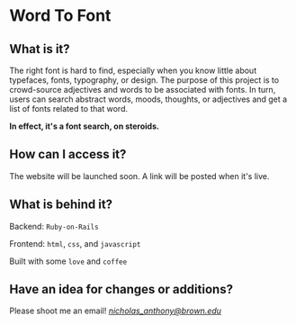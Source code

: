 # Word To Font

## What is it?
The right font is hard to find, especially when you know little about typefaces, fonts, typography, or design.  The purpose of this project is to crowd-source adjectives and words to be associated with fonts. In turn, users can search abstract words, moods, thoughts, or adjectives and get a list of fonts related to that word.

**In effect, it's a font search, on steroids.**

## How can I access it?
The website will be launched soon.  A link will be posted when it's live.

## What is behind it?
Backend: `Ruby-on-Rails` 

Frontend: `html`, `css`, and `javascript`

Built with some `love` and `coffee`

## Have an idea for changes or additions?

Please shoot me an email! *nicholas_anthony@brown.edu*